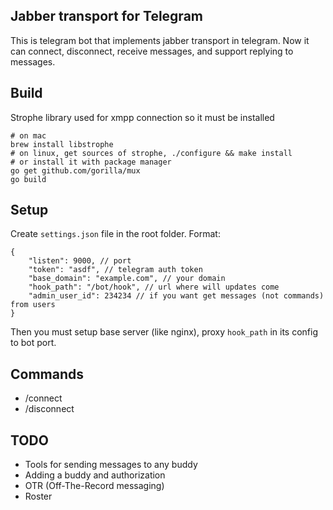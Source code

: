 Jabber transport for Telegram
-----------------------------

This is telegram bot that implements jabber transport in telegram. Now it can
connect, disconnect, receive messages, and support replying to messages.

Build
----------

Strophe library used for xmpp connection so it must be installed

	# on mac
	brew install libstrophe
	# on linux, get sources of strophe, ./configure && make install
	# or install it with package manager
	go get github.com/gorilla/mux
	go build

Setup
-----

Create `settings.json` file in the root folder. Format:

	{
		"listen": 9000, // port
		"token": "asdf", // telegram auth token
		"base_domain": "example.com", // your domain
		"hook_path": "/bot/hook", // url where will updates come
		"admin_user_id": 234234 // if you want get messages (not commands) from users
	}

Then you must setup base server (like nginx), proxy `hook_path` in its config
to bot port.

Commands
--------

* /connect
* /disconnect

TODO
-----

* Tools for sending messages to any buddy
* Adding a buddy and authorization
* OTR (Off-The-Record messaging)
* Roster
